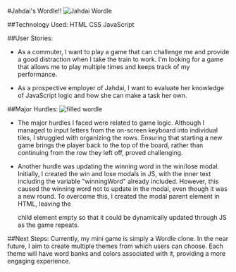 #Jahdai's Wordle!!
![Jahdai Wordle](https://github.com/JahdaiK/mini_game/blob/main/Screenshot%202024-01-02%20at%205.42.30%E2%80%AFAM.png)

##Technology Used:
HTML
CSS
JavaScript


##User Stories:
- As a commuter, I want to play a game that can challenge me and provide a good distraction when I take the train to work. I'm looking for a game that allows me to play multiple times and keeps track of my performance.

- As a prospective employer of Jahdai, I want to evaluate her knowledge of JavaScript logic and how she can make a task her own.

##Major Hurdles:
![filled wordle](https://github.com/JahdaiK/mini_game/blob/main/Screenshot%202024-01-02%20at%205.56.24%E2%80%AFAM.png)
- The major hurdles I faced were related to game logic. Although I managed to input letters from the on-screen keyboard into individual tiles, I struggled with organizing the rows. Ensuring that starting a new game brings the player back to the top of the board, rather than continuing from the row they left off, proved challenging.

- Another hurdle was updating the winning word in the win/lose modal. Initially, I created the win and lose modals in JS, with the inner text including the variable "winningWord" already included. However, this caused the winning word not to update in the modal, even though it was a new round. To overcome this, I created the modal parent element in HTML, leaving the <p> child element empty so that it could be dynamically updated through JS as the game repeats.

##Next Steps:
Currently, my mini game is simply a Wordle clone. In the near future, I aim to create multiple themes from which users can choose. Each theme will have word banks and colors associated with it, providing a more engaging experience.
